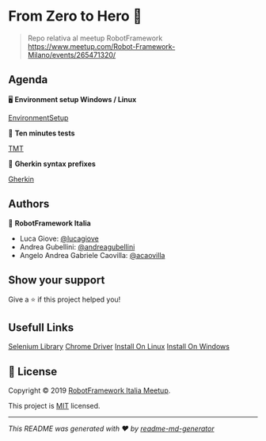 # From Zero to Hero 🤖

> Repo relativa al meetup RobotFramework https://www.meetup.com/Robot-Framework-Milano/events/265471320/

## Agenda

🖥 **Environment setup Windows / Linux**

[EnvironmentSetup](#)

📁 **Ten minutes tests**

[TMT](https://github.com/RobotFramework-Italia/FromZerotoHero/blob/master/TMT)


💎 **Gherkin syntax prefixes**

[Gherkin](/gherkinExample.robot)


## Authors

👤 **RobotFramework Italia**

* Luca Giove: [@lucagiove](https://github.com/lucagiove)
* Andrea Gubellini: [@andreagubellini](https://github.com/andreagubellini)
* Angelo Andrea Gabriele Caovilla: [@acaovilla](https://github.com/acaovilla)

## Show your support

Give a ⭐️ if this project helped you!

## Usefull Links
[Selenium Library](https://robotframework.org/SeleniumLibrary/SeleniumLibrary.html#Open%20Browser)
[Chrome Driver](http://www.automationtestinghub.com/download-chrome-driver/)
[Install On Linux](https://www.tutorialspoint.com/robot_framework/robot_framework_unix_linux_installation.htm)
[Install On Windows](https://www.swtestacademy.com/getting-started-robotframework/)

## 📝 License

Copyright © 2019 [RobotFramework Italia Meetup](https://github.com/RobotFramework-Italia).

This project is [MIT](https://github.com/kefranabg/readme-md-generator/blob/master/LICENSE) licensed.

***
_This README was generated with ❤️ by [readme-md-generator](https://github.com/kefranabg/readme-md-generator)_